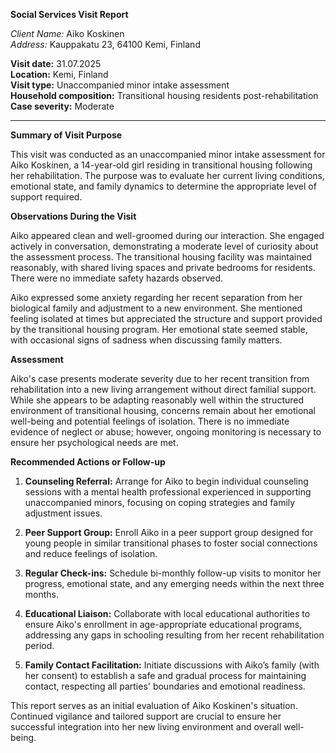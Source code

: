 **Social Services Visit Report**

*Client Name:* Aiko Koskinen  
*Address:* Kauppakatu 23, 64100 Kemi, Finland  

**Visit date:** 31.07.2025  
**Location:** Kemi, Finland  
**Visit type:** Unaccompanied minor intake assessment  
**Household composition:** Transitional housing residents post-rehabilitation  
**Case severity:** Moderate

---

**Summary of Visit Purpose**

This visit was conducted as an unaccompanied minor intake assessment for Aiko Koskinen, a 14-year-old girl residing in transitional housing following her rehabilitation. The purpose was to evaluate her current living conditions, emotional state, and family dynamics to determine the appropriate level of support required.

**Observations During the Visit**

Aiko appeared clean and well-groomed during our interaction. She engaged actively in conversation, demonstrating a moderate level of curiosity about the assessment process. The transitional housing facility was maintained reasonably, with shared living spaces and private bedrooms for residents. There were no immediate safety hazards observed.

Aiko expressed some anxiety regarding her recent separation from her biological family and adjustment to a new environment. She mentioned feeling isolated at times but appreciated the structure and support provided by the transitional housing program. Her emotional state seemed stable, with occasional signs of sadness when discussing family matters.

**Assessment**

Aiko's case presents moderate severity due to her recent transition from rehabilitation into a new living arrangement without direct familial support. While she appears to be adapting reasonably well within the structured environment of transitional housing, concerns remain about her emotional well-being and potential feelings of isolation. There is no immediate evidence of neglect or abuse; however, ongoing monitoring is necessary to ensure her psychological needs are met.

**Recommended Actions or Follow-up**

1. **Counseling Referral:** Arrange for Aiko to begin individual counseling sessions with a mental health professional experienced in supporting unaccompanied minors, focusing on coping strategies and family adjustment issues.

2. **Peer Support Group:** Enroll Aiko in a peer support group designed for young people in similar transitional phases to foster social connections and reduce feelings of isolation.

3. **Regular Check-ins:** Schedule bi-monthly follow-up visits to monitor her progress, emotional state, and any emerging needs within the next three months.

4. **Educational Liaison:** Collaborate with local educational authorities to ensure Aiko's enrollment in age-appropriate educational programs, addressing any gaps in schooling resulting from her recent rehabilitation period.

5. **Family Contact Facilitation:** Initiate discussions with Aiko’s family (with her consent) to establish a safe and gradual process for maintaining contact, respecting all parties' boundaries and emotional readiness.

This report serves as an initial evaluation of Aiko Koskinen's situation. Continued vigilance and tailored support are crucial to ensure her successful integration into her new living environment and overall well-being.